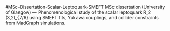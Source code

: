 #MSc-Dissertation-Scalar-Leptoquark-SMEFT
MSc dissertation (University of Glasgow) — Phenomenological study of the scalar leptoquark R_2 (3,2)_{7/6} using SMEFT fits, Yukawa couplings, and collider constraints from MadGraph simulations.
